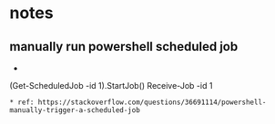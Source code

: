 # notes

## manually run powershell scheduled job

  * ```
  (Get-ScheduledJob -id 1).StartJob()
  Receive-Job -id 1
  ```
  * ref: https://stackoverflow.com/questions/36691114/powershell-manually-trigger-a-scheduled-job
